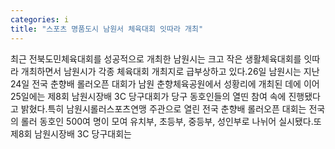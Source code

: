 ```yaml
---
categories: i
title: "스포츠 명품도시 남원서 체육대회 잇따라 개최"
---
```

최근 전북도민체육대회를 성공적으로 개최한 남원시는 크고 작은 생활체육대회를 잇따라 개최하면서 남원시가 각종 체육대회 개최지로 급부상하고 있다.26일 남원시는 지난 24일 전국 춘향배 롤러오픈 대회가 남원 춘향체육공원에서 성황리에 개최된 데에 이어 25일에는 제8회 남원시장배 3C 당구대회가 당구 동호인들의 열띤 참여 속에 진행됐다고 밝혔다.특히 남원시롤러스포츠연맹 주관으로 열린 전국 춘향배 롤러오픈 대회는 전국의 롤러 동호인 500여 명이 모여 유치부, 초등부, 중등부, 성인부로 나뉘어 실시됐다.또 제8회 남원시장배 3C 당구대회는